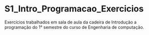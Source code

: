 # S1_Intro_Programacao_Exercicios
Exercícios trabalhados em sala de aula da cadeira de Introdução a programação do 1° semestre do curso de Engenharia de computação.

